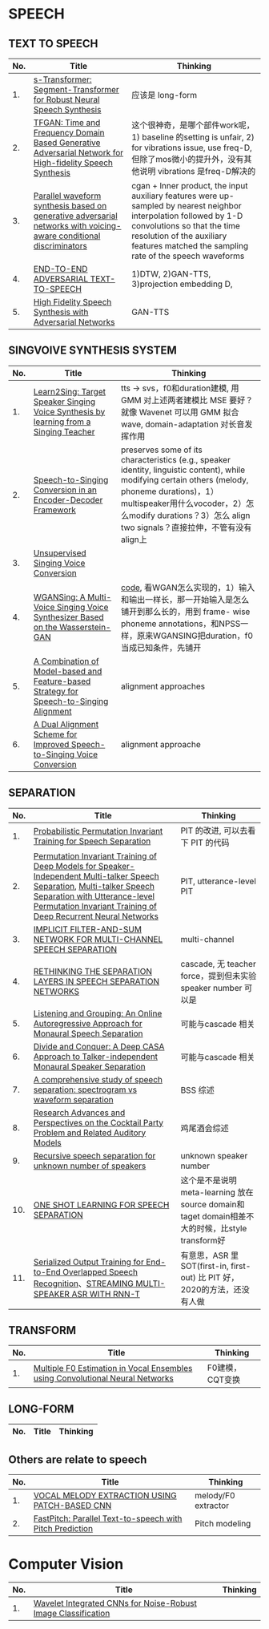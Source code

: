 # SPEECH

## TEXT TO SPEECH

| No. | Title | Thinking |
| --- | ---   | ---      |
| 1.  | [s-Transformer: Segment-Transformer for Robust Neural Speech Synthesis](https://arxiv.org/abs/2011.08480) | 应该是 long-form | 
| 2.  | [TFGAN: Time and Frequency Domain Based Generative Adversarial Network for High-fidelity Speech Synthesis](https://arxiv.org/abs/2011.12206) | 这个很神奇，是哪个部件work呢，1) baseline 的setting is unfair, 2) for vibrations issue, use freq-D, 但除了mos微小的提升外，没有其他说明 vibrations 是freq-D解决的 |
| 3.  | [Parallel waveform synthesis based on generative adversarial networks with voicing-aware conditional discriminators](https://arxiv.org/abs/2010.14151) | cgan + lnner product, the input auxiliary features were up-sampled by nearest neighbor interpolation followed by 1-D convolutions so that the time resolution of the auxiliary features matched the sampling rate of the speech waveforms |
| 4.  | [END-TO-END ADVERSARIAL TEXT-TO-SPEECH](https://openreview.net/pdf?id=rsf1z-JSj87) | 1)DTW, 2)GAN-TTS, 3)projection embedding D,|
| 5.  | [High Fidelity Speech Synthesis with Adversarial Networks](https://arxiv.org/abs/1909.11646) | GAN-TTS |

## SINGVOIVE SYNTHESIS SYSTEM

| No. | Title | Thinking |
| --- | ---   | ---      |
| 1.  | [Learn2Sing: Target Speaker Singing Voice Synthesis by learning from a Singing Teacher](https://arxiv.org/abs/2011.08467) | tts -> svs，f0和duration建模, 用 GMM 对上述两者建模比 MSE 要好？就像 Wavenet 可以用 GMM 拟合 wave, domain-adaptation 对长音发挥作用 |
| 2.  | [Speech-to-Singing Conversion in an Encoder-Decoder Framework](https://arxiv.org/abs/2002.06595) | preserves some of its characteristics (e.g., speaker identity, linguistic content), while modifying certain others (melody, phoneme durations)，1）multispeaker用什么vocoder，2）怎么modify durations？3）怎么 align two signals？直接拉伸，不管有没有align上 |
| 3.  | [Unsupervised Singing Voice Conversion](https://arxiv.org/abs/1904.06590) |  | 
| 4.  | [WGANSing: A Multi-Voice Singing Voice Synthesizer Based on the Wasserstein-GAN](https://arxiv.org/abs/1903.10729) | [code](https://github.com/pc2752/Multi_Voice_Sing_Speak_Sing), 看WGAN怎么实现的，1）输入和输出一样长，那一开始输入是怎么铺开到那么长的，用到 frame- wise phoneme annotations，和NPSS一样，原来WGANSING把duration，f0当成已知条件，先铺开 |
| 5.  | [A Combination of Model-based and Feature-based Strategy for Speech-to-Singing Alignment](https://www.isca-speech.org/archive/Interspeech_2019/pdfs/1942.pdf) | alignment approaches |
| 6.  | [A Dual Alignment Scheme for Improved Speech-to-Singing Voice Conversion](http://www.apsipa.org/proceedings/2017/CONTENTS/papers2017/15DecFriday/Poster%205/FA-P5.7.pdf) | alignment approache |


## SEPARATION

| No. | Title | Thinking |
| --- | ---   | ---      |
| 1.  | [Probabilistic Permutation Invariant Training for Speech Separation](https://arxiv.org/pdf/1908.01768.pdf) | PIT 的改进, 可以去看下 PIT 的代码 |
| 2.  | [Permutation Invariant Training of Deep Models for Speaker-Independent Multi-talker Speech Separation](https://arxiv.org/abs/1607.00325), [Multi-talker Speech Separation with Utterance-level Permutation Invariant Training of Deep Recurrent Neural Networks](https://arxiv.org/abs/1703.06284) | PIT, utterance-level PIT |
| 3.  | [IMPLICIT FILTER-AND-SUM NETWORK FOR MULTI-CHANNEL SPEECH SEPARATION](https://arxiv.org/abs/2011.08401) | multi-channel |
| 4.  | [RETHINKING THE SEPARATION LAYERS IN SPEECH SEPARATION NETWORKS](https://arxiv.org/abs/2011.08400) | cascade, 无 teacher force，提到但未实验 speaker number 可以是  |
| 5.  | [Listening and Grouping: An Online Autoregressive Approach for Monaural Speech Separation](https://kar.kent.ac.uk/71467/1/version10_lzx_ivm.pdf) | 可能与cascade 相关 |
| 6.  | [Divide and Conquer: A Deep CASA Approach to Talker-independent Monaural Speaker Separation](https://arxiv.org/abs/1904.11148) | 可能与cascade 相关 |
| 7.  | [A comprehensive study of speech separation: spectrogram vs waveform separation](https://arxiv.org/pdf/1905.07497.pdf) | BSS 综述 |
| 8.  | [Research Advances and Perspectives on the Cocktail Party Problem and Related Auditory Models](http://html.rhhz.net/ZDHXBZWB/html/2019-2-234.htm) | 鸡尾酒会综述 | 
| 9.  | [Recursive speech separation for unknown number of speakers](https://arxiv.org/pdf/1904.03065.pdf) | unknown speaker number |
| 10. | [ONE SHOT LEARNING FOR SPEECH SEPARATION](https://arxiv.org/pdf/2011.10233.pdf) | 这个是不是说明 meta-learning 放在source domain和taget domain相差不大的时候，比style transform好 |
| 11. | [Serialized Output Training for End-to-End Overlapped Speech Recognition](https://arxiv.org/pdf/2003.12687.pdf)、[STREAMING MULTI-SPEAKER ASR WITH RNN-T](https://arxiv.org/pdf/2011.11671.pdf) | 有意思，ASR 里 SOT(first-in, first-out) 比 PIT 好，2020的方法，还没有人做 |


## TRANSFORM

| No. | Title | Thinking |
| --- | ---   | ---      |
| 1.  | [Multiple F0 Estimation in Vocal Ensembles using Convolutional Neural Networks](https://arxiv.org/abs/2009.04172) | F0建模，CQT变换 |


## LONG-FORM

| No. | Title | Thinking |
| --- | ---   | ---      |


## Others are relate to speech
| No. | Title | Thinking |
| --- | ---   | ---      |
| 1.  | [VOCAL MELODY EXTRACTION USING PATCH-BASED CNN](https://arxiv.org/pdf/1804.09202.pdf) | melody/F0 extractor |
| 2.  | [FastPitch: Parallel Text-to-speech with Pitch Prediction](https://arxiv.org/abs/2006.06873) | Pitch modeling |


# Computer Vision

| No. | Title | Thinking |
| --- | ---   | ---      |
| 1.  | [Wavelet Integrated CNNs for Noise-Robust Image Classification](https://arxiv.org/pdf/2005.03337.pdf) |  |
